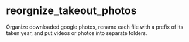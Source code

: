 # reorgnize_takeout_photos
Organize downloaded google photos, rename each file with a prefix of its taken year, and put videos or photos into separate folders.
